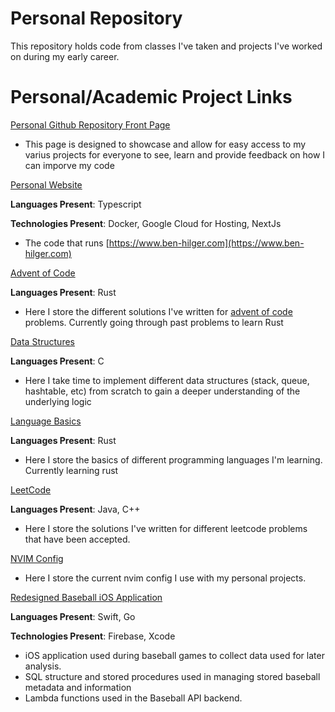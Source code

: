 # Personal Repository

This repository holds code from classes I've taken and projects I've worked on during my early career. 

# Personal/Academic Project Links

[Personal Github Repository Front Page](https://github.com/Ben-Hilger/Ben-Hilger)

* This page is designed to showcase and allow for easy access to my varius projects for everyone to see, learn and provide feedback on how I can imporve my code

[Personal Website](https://github.com/Ben-Hilger/website)

**Languages Present**: Typescript

**Technologies Present**: Docker, Google Cloud for Hosting, NextJs

* The code that runs [https://www.ben-hilger.com](https://www.ben-hilger.com)

[Advent of Code](https://github.com/Ben-Hilger/advent-of-code)

**Languages Present**: Rust

* Here I store the different solutions I've written for [advent of code](https://adventofcode.com/) problems. Currently going through past problems to learn Rust

[Data Structures](https://github.com/Ben-Hilger/data-structures)

**Languages Present**: C

* Here I take time to implement different data structures (stack, queue, hashtable, etc) from scratch to gain a deeper understanding of the underlying logic

[Language Basics](https://github.com/Ben-Hilger/language-basics)

**Languages Present**: Rust

* Here I store the basics of different programming languages I'm learning. Currently learning rust

[LeetCode](https://github.com/Ben-Hilger/LeetCode)

**Languages Present**: Java, C++

* Here I store the solutions I've written for different leetcode problems that have been accepted.

[NVIM Config](https://github.com/Ben-Hilger/nvim-config)

* Here I store the current nvim config I use with my personal projects.

[Redesigned Baseball iOS Application](https://github.com/Ben-Hilger/Baseball)

**Languages Present**: Swift, Go

**Technologies Present**: Firebase, Xcode

* iOS application used during baseball games to collect data used for later analysis.
* SQL structure and stored procedures used in managing stored baseball metadata and information
* Lambda functions used in the Baseball API backend.
